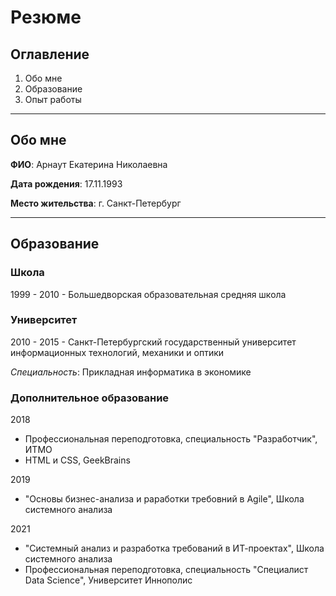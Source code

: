 # Резюме

## Оглавление
1. Обо мне
2. Образование
2. Опыт работы

---
## Обо мне
**ФИО**: Арнаут Екатерина Николаевна

**Дата рождения**: 17.11.1993

**Место жительства**: г. Санкт-Петербург

---
## Образование

### Школа
1999 - 2010 - Большедворская образовательная средняя школа 

### Университет
2010 - 2015 - Санкт-Петербургский государственный университет информационных технологий, механики и оптики

*Специальность*: Прикладная информатика в экономике

### Дополнительное образование
2018
* Профессиональная переподготовка, специальность "Разработчик", ИТМО
* HTML и CSS, GeekBrains

2019
* "Основы бизнес-анализа и раработки требовний в Agile", Школа системного анализа

2021
* "Системный анализ и разработка требований в ИТ-проектах", Школа системного анализа
* Профессиональная переподготовка, специальность "Специалист Data Science", Университет Иннополис